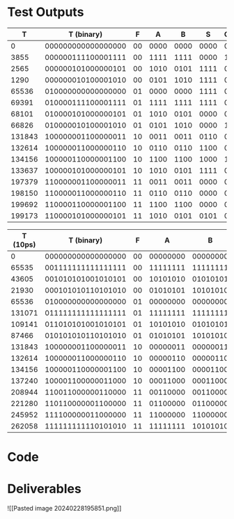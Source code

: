 # Test Outputs

| T        | T (binary)           | F    | A      | B      | S      | Co  |
| -------- | -------------------- | ---- | ------ | ------ | ------ | --- |
| $0$      | $000000000000000000$ | $00$ | $0000$ | $0000$ | $0000$ | $0$ |
| $3855$   | $000000111100001111$ | $00$ | $1111$ | $1111$ | $0000$ | $1$ |
| $2565$   | $000000101000000101$ | $00$ | $1010$ | $0101$ | $1111$ | $0$ |
| $1290$   | $000000010100001010$ | $00$ | $0101$ | $1010$ | $1111$ | $0$ |
| $65536$  | $010000000000000000$ | $01$ | $0000$ | $0000$ | $1111$ | $0$ |
| $69391$  | $010000111100001111$ | $01$ | $1111$ | $1111$ | $1111$ | $0$ |
| $68101$  | $010000101000000101$ | $01$ | $1010$ | $0101$ | $0000$ | $0$ |
| $66826$  | $010000010100001010$ | $01$ | $0101$ | $1010$ | $0000$ | $1$ |
| $131843$ | $100000001100000011$ | $10$ | $0011$ | $0011$ | $0110$ | $0$ |
| $132614$ | $100000011000000110$ | $10$ | $0110$ | $0110$ | $1100$ | $0$ |
| $134156$ | $100000110000001100$ | $10$ | $1100$ | $1100$ | $1000$ | $1$ |
| $133637$ | $100000101000000101$ | $10$ | $1010$ | $0101$ | $1111$ | $0$ |
| $197379$ | $110000001100000011$ | $11$ | $0011$ | $0011$ | $0000$ | $0$ |
| $198150$ | $110000011000000110$ | $11$ | $0110$ | $0110$ | $0000$ | $0$ |
| $199692$ | $110000110000001100$ | $11$ | $1100$ | $1100$ | $0000$ | $0$ |
| $199173$ | $110000101000000101$ | $11$ | $1010$ | $0101$ | $0101$ | $0$ |

| T (10ps) | T (binary)           | F    | A          | B          | S          | Co  |
| -------- | -------------------- | ---- | ---------- | ---------- | ---------- | --- |
| $0$      | $000000000000000000$ | $00$ | $00000000$ | $00000000$ | $00000000$ | $0$ |
| $65535$  | $001111111111111111$ | $00$ | $11111111$ | $11111111$ | $00000000$ | $1$ |
| $43605$  | $001010101001010101$ | $00$ | $10101010$ | $01010101$ | $11111111$ | $0$ |
| $21930$  | $000101010110101010$ | $00$ | $01010101$ | $10101010$ | $11111111$ | $0$ |
| $65536$  | $010000000000000000$ | $01$ | $00000000$ | $00000000$ | $11111111$ | $0$ |
| $131071$ | $011111111111111111$ | $01$ | $11111111$ | $11111111$ | $11111111$ | $0$ |
| $109141$ | $011010101001010101$ | $01$ | $10101010$ | $01010101$ | $00000000$ | $0$ |
| $87466$  | $010101010110101010$ | $01$ | $01010101$ | $10101010$ | $00000000$ | $1$ |
| $131843$ | $100000001100000011$ | $10$ | $00000011$ | $00000011$ | $00000110$ | $0$ |
| $132614$ | $100000011000000110$ | $10$ | $00000110$ | $00000110$ | $00001100$ | $0$ |
| $134156$ | $100000110000001100$ | $10$ | $00001100$ | $00001100$ | $00011000$ | $0$ |
| $137240$ | $100001100000011000$ | $10$ | $00011000$ | $00011000$ | $00110000$ | $0$ |
| $208944$ | $110011000000110000$ | $11$ | $00110000$ | $00110000$ | $00000000$ | $0$ |
| $221280$ | $110110000001100000$ | $11$ | $01100000$ | $01100000$ | $00000000$ | $0$ |
| $245952$ | $111100000011000000$ | $11$ | $11000000$ | $11000000$ | $00000000$ | $0$ |
| $262058$ | $111111111110101010$ | $11$ | $11111111$ | $10101010$ | $01010101$ | $0$ |

# Code

# Deliverables

![[Pasted image 20240228195851.png]]